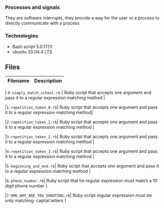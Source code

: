 ###  Processes and signals


They are software interrupts, they provide a way for the user or a process to directly communicate with  a process

### Technologies
* Bash script 5.0.17(1)
* ubuntu 20.04.4 LTS

## Files
| Filename | Description |
| -------- | ----------- |

| `0-simply_match_school.rb` | Ruby script that accepts one argument and pass it to a regular expression matching method |

|`1-repetition_token_0.rb`|  Ruby script that accepts one argument and pass it to a regular expression matching method|

|`2-repetition_token_1.rb`| Ruby script that accepts one argument and pass it to a regular expression matching method |

|`3-repetition_token_2.rb`| Ruby script that accepts one argument and pass it to a regular expression matching method |


|`4-repetition_token_3.rb`| Ruby script that accepts one argument and pass it to a regular expression matching method |

|`5-beginning_and_end.rb`| Ruby script that accepts one argument and pass it to a regular expression matching method |

|`6-phone_number.rb`| Ruby script that he regular expression must match a 10 digit phone number |

|`7-OMG_WHY_ARE_YOU_SHOUTING.rb`| Ruby script regular expression must be only matching: capital letters |


